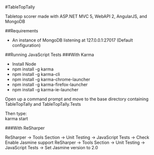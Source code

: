 #TableTopTally

Tabletop scorer made with ASP.NET MVC 5, WebAPI 2, AngularJS, and MongoDB


##Requirements

* An instance of MongoDB listening at 127.0.0.1:27017 (Default configuration)


##Running JavaScript Tests
###With Karma

* Install Node
* npm install -g karma
* npm install -g karma-cli
* npm install -g karma-chrome-launcher
* npm install -g karma-firefox-launcher
* npm install -g karma-ie-launcher

Open up a command prompt and move to the base directory containing
TableTopTally and TableTopTally.Tests

Then type:<br>
karma start


###With ReSharper

ReSharper -> Tools Section -> Unit Testing -> JavaScript Tests -> Check Enable Jasmine support
ReSharper -> Tools Section -> Unit Testing -> JavaScript Tests -> Set Jasmine version to 2.0